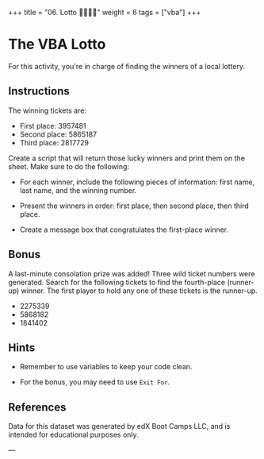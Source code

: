 +++
title = "06. Lotto 👩‍🎓👨‍🎓"
weight = 6
tags = ["vba"] 
+++

# The VBA Lotto

For this activity, you're in charge of finding the winners of a local lottery.

## Instructions

The winning tickets are:

* First place: 3957481
* Second place: 5865187
* Third place: 2817729

Create a script that will return those lucky winners and print them on the sheet. Make sure to do the following:

* For each winner, include the following pieces of information: first name, last name, and the winning number.

* Present the winners in order: first place, then second place, then third place.

* Create a message box that congratulates the first-place winner.

## Bonus

A last-minute consolation prize was added! Three wild ticket numbers were generated. Search for the following tickets to find the fourth-place (runner-up) winner. The first player to hold any one of these tickets is the runner-up.

* 2275339
* 5868182
* 1841402

## Hints

* Remember to use variables to keep your code clean.

* For the bonus, you may need to use `Exit For`.

## References

Data for this dataset was generated by edX Boot Camps LLC, and is intended for educational purposes only.


—